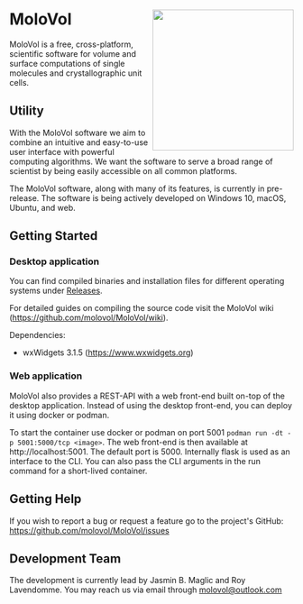 # MoloVol<img src="https://user-images.githubusercontent.com/65410083/99060370-3a6ab980-25a0-11eb-8f39-92e7af993223.png" width="250" ALIGN="right">

MoloVol is a free, cross-platform, scientific software for volume and surface computations of single molecules and crystallographic unit cells.

## Utility
With the MoloVol software we aim to combine an intuitive and easy-to-use user interface with powerful computing algorithms. We want the software to serve a broad range of scientist by being easily accessible on all common platforms.

The MoloVol software, along with many of its features, is currently in pre-release. The software is being actively developed on Windows 10, macOS, Ubuntu, and web.

## Getting Started

### Desktop application

You can find compiled binaries and installation files for different operating systems under [Releases](https://github.com/molovol/MoloVol/releases).

For detailed guides on compiling the source code visit the MoloVol wiki (https://github.com/molovol/MoloVol/wiki).

Dependencies:
- wxWidgets 3.1.5 (https://www.wxwidgets.org)

### Web application
MoloVol also provides a REST-API with a web front-end built on-top of the desktop application. Instead of using the desktop front-end, you can deploy it using docker or podman. 

To start the container use docker or podman on port 5001 `podman run -dt -p 5001:5000/tcp <image>`. The web front-end is then available at http://localhost:5001. The default port is 5000. Internally flask is used as an interface to the CLI. You can also pass the CLI arguments in the run command for a short-lived container.


## Getting Help
If you wish to report a bug or request a feature go to the project's GitHub:
https://github.com/molovol/MoloVol/issues

## Development Team
The development is currently lead by Jasmin B. Maglic and Roy Lavendomme. You may reach us via email through molovol@outlook.com


